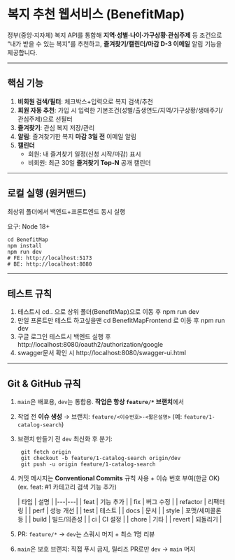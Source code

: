 # 복지 추천 웹서비스 (BenefitMap)

정부(중앙·지자체) 복지 API를 통합해 **지역·성별·나이·가구상황·관심주제** 등 조건으로
“내가 받을 수 있는 복지”를 추천하고, **즐겨찾기/캘린더/마감 D-3 이메일** 알림 기능을 제공합니다.

---

## 핵심 기능
1. **비회원 검색/필터**: 체크박스+입력으로 복지 검색/추천
2. **회원 자동 추천**: 가입 시 입력한 기본조건(성별/출생연도/지역/가구상황/생애주기/관심주제)으로 선필터
3. **즐겨찾기**: 관심 복지 저장/관리
4. **알림**: 즐겨찾기한 복지 **마감 3일 전** 이메일 알림
5. **캘린더**
   - 회원: 내 즐겨찾기 일정(신청 시작/마감) 표시
   - 비회원: 최근 30일 **즐겨찾기 Top-N** 공개 캘린더

---

## 로컬 실행 (원커맨드)
최상위 폴더에서 백엔드+프론트엔드 동시 실행

요구: Node 18+
```
cd BenefitMap
npm install
npm run dev
# FE: http://localhost:5173
# BE: http://localhost:8080
```

---

## 테스트 규칙
1. 테스트시 cd.. 으로 상위 폴더(BenefitMap)으로 이동 후 npm run dev
2. 만일 프론트만 테스트 하고싶을땐 cd BenefitMapFrontend 로 이동 후 npm run dev
3. 구글 로그인 테스트시 백엔드 실행 후 http://localhost:8080/oauth2/authorization/google
4. swagger문서 확인 시 http://localhost:8080/swagger-ui.html

---

## Git & GitHub 규칙
1. `main`은 배포용, `dev`는 통합용. **작업은 항상 `feature/*` 브랜치**에서
2.  작업 전 **이슈 생성** → 브랜치: `feature/<이슈번호>-<짧은설명>` (예: `feature/1-catalog-search`)
3. 브랜치 만들기 전 `dev` 최신화 후 분기:
   ```
    git fetch origin
    git checkout -b feature/1-catalog-search origin/dev
    git push -u origin feature/1-catalog-search
   ```
4. 커밋 메시지는 **Conventional Commits** 규칙 사용 + 이슈 번호 부여(한글 OK)
   <br>(ex. feat: #1 카테고리 검색 기능 추가)

   | 타입 | 설명 |
         |---|---|
   | feat | 기능 추가 |
   | fix | 버그 수정 |
   | refactor | 리팩터링 |
   | perf | 성능 개선 |
   | test | 테스트 |
   | docs | 문서 |
   | style | 포맷/세미콜론 등 |
   | build | 빌드/의존성 |
   | ci | CI 설정 |
   | chore | 기타 |
   | revert | 되돌리기 |
5. PR: `feature/*` → `dev`는 스쿼시 머지 + 최소 1명 리뷰
6. `main`은 보호 브랜치: 직접 푸시 금지, 릴리즈 PR로만 `dev` → `main` 머지

